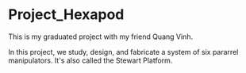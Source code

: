 # Project_Hexapod
This is my graduated project with my friend Quang Vinh. 

In this project, we study, design, and fabricate a system of six pararrel manipulators. It's also called the Stewart Platform.
